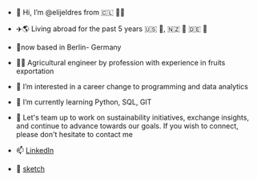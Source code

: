 - 👋 Hi, I’m @elijeldres from 🇨🇱 🗿🍷
- ✈️🌎  Living abroad for the past 5 years 🇺🇸 🤠, 🇳🇿 🥝 🇩🇪 🥨
- 📍now based in Berlin- Germany 
- 🍇🚢 Agricultural engineer by profession with experience in fruits exportation
- 👀 I’m interested in a career change to programming and data analytics 
- 🌱 I’m currently learning Python, SQL, GIT
- 💞️ Let's team up to work on sustainability initiatives, exchange insights, and continue to advance towards our goals. If you wish to connect, please don't hesitate to contact me

- 📫 [LinkedIn](https://www.linkedin.com/in/elijeldres/)
 
- 📸 [sketch](https://www.instagram.com/jay_ellie_bean/)

<!---
elijeldres/elijeldres is a ✨ special ✨ repository because its `README.md` (this file) appears on your GitHub profile.
You can click the Preview link to take a look at your changes.
--->
